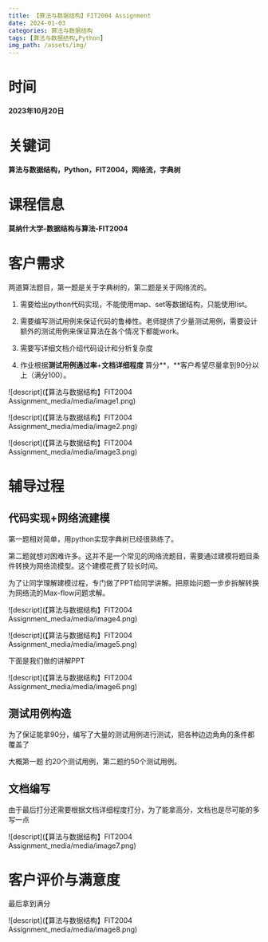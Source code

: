 ```yaml
---
title: 【算法与数据结构】FIT2004 Assignment
date: 2024-01-03
categories: 算法与数据结构
tags: [算法与数据结构,Python]
img_path: /assets/img/
---
```



时间
====

**2023年10月20日**

关键词
======

**算法与数据结构，Python，FIT2004，网络流，字典树**

课程信息
========

**莫纳什大学-数据结构与算法-FIT2004**

客户需求
========

两道算法题目，第一题是关于字典树的，第二题是关于网络流的。

1.  需要给出python代码实现，不能使用map、set等数据结构，只能使用list。

2.  需要编写测试用例来保证代码的鲁棒性。老师提供了少量测试用例，需要设计额外的测试用例来保证算法在各个情况下都能work。

3.  需要写详细文档介绍代码设计和分析复杂度

4.  作业根据**测试用例通过率**+**文档详细程度**
    算分**，**客户希望尽量拿到90分以上（满分100）。

![descript](【算法与数据结构】FIT2004 Assignment_media/media/image1.png)

![descript](【算法与数据结构】FIT2004 Assignment_media/media/image2.png)

![descript](【算法与数据结构】FIT2004 Assignment_media/media/image3.png)

辅导过程
========

代码实现+网络流建模
-------------------

第一题相对简单，用python实现字典树已经很熟练了。

第二题就想对困难许多。这并不是一个常见的网络流题目，需要通过建模将题目条件转换为网络流模型。这个建模花费了较长时间。

为了让同学理解建模过程，专门做了PPT给同学讲解。把原始问题一步步拆解转换为网络流的Max-flow问题求解。

![descript](【算法与数据结构】FIT2004 Assignment_media/media/image4.png)

![descript](【算法与数据结构】FIT2004 Assignment_media/media/image5.png)

下面是我们做的讲解PPT

![descript](【算法与数据结构】FIT2004 Assignment_media/media/image6.png)

测试用例构造
------------

为了保证能拿90分，编写了大量的测试用例进行测试，把各种边边角角的条件都覆盖了

大概第一题 约20个测试用例，第二题约50个测试用例。

文档编写
--------

由于最后打分还需要根据文档详细程度打分，为了能拿高分，文档也是尽可能的多写一点

![descript](【算法与数据结构】FIT2004 Assignment_media/media/image7.png)

客户评价与满意度
================

最后拿到满分

![descript](【算法与数据结构】FIT2004 Assignment_media/media/image8.png)
